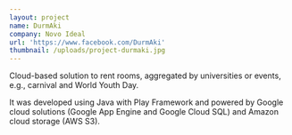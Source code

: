 ```yaml
---
layout: project
name: DurmAki
company: Novo Ideal
url: 'https://www.facebook.com/DurmAki'
thumbnail: /uploads/project-durmaki.jpg
---
```

Cloud-based solution to rent rooms, aggregated by universities or events,
e.g., carnival and World Youth Day.


It was developed using Java with Play Framework and powered by Google cloud
solutions (Google App Engine and Google Cloud SQL) and Amazon cloud storage
(AWS S3).

